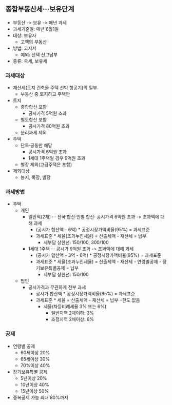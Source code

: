 ## 종합부동산세···보유단계
- 부동산 -> 보유 -> 매년 과세
- 과세기준일: 매년 6월1일
- 대상: 보유자
    - 고액의 부동산
- 방법: 고지서
    - 예외: 선택 신고납부
- 종류: 국세, 보유세
### 과세대상
- 재산세(토지 건축물 주택 선박 항공기)의 일부
    - 부동산 중 토지하고 주택만
- 토지 
    - 종합합산 포함
        - 공시가격 5억원 초과
    - 별도합산 포함
        - 공시가격 80억원 초과
    - 분리과세 제외
- 주택
    - 단독·공동만 해당
        - 공시가격 6억원 초과
        - 1세대 1주택일 경우 9억원 초과
    - 별장 제외(고급주택은 포함)
- 제외대상
    - 농지, 목장, 별장
### 과세방법
- 주택
    - 개인
        - 일반적(2채) ··· 전국 합산·인별 합산· 공시가격 6억원 초과 -> 초과액에 대해 과세
            - (공시가 합산액 - 6억) * 공정시장가액비율(95%) = 과세표준
            - 과세표준 * 세율(초과누진세율) = 산출세액 - 재산세 = 납부
                - 세부담 상한선: 150/100, 300/100
        - 1세대 1주택 ··· 공시가 9억원 초과 -> 초과액에 대해 과세
            - (공시가 합산액 - 3억 - 6억) * 공정시장가액비율(95%) = 과세표준
            - 과세표준 * 세율(초과누진세율) = 산출세액 - 재산세 - 연령별공제 - 장기보유특별공제 = 납부
                - 세부담 상한선: 150/100 
    - 법인
        - 공시가격과 무관하게 전부 과세
            - 공시가 합산액 * 공정시장가액비율(95%) = 과세표준
            - 과세표준 * 세율 = 산출세액 - 재산세 = 납부···한도 없음
                - 세율(차등비례세율 3% 또는 6%)
                    - 일반지역 2채이하: 3%
                    - 조정지역 2채이상: 6%
### 공제
- 연령별 공제
    - 60세이상 20%
    - 65세이상 30%
    - 70%이상 40%
- 장기보유특별 공제
    - 5년이상 20%
    - 10년이상 40%
    - 15년이상 50%
- 중복공제 가능 최대 80%까지